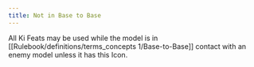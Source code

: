 ```yaml
---
title: Not in Base to Base
---
```

All Ki Feats may be used while the model is in [[Rulebook/definitions/terms_concepts 1/Base-to-Base]] contact with an enemy model unless it has this Icon.
